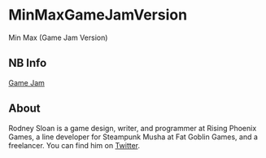 # MinMaxGameJamVersion
Min Max (Game Jam Version)

## NB Info
[Game Jam](https://itch.io/jam/jet-summer-2017/community)

## About
Rodney Sloan is a game design, writer, and programmer at Rising Phoenix Games, a line developer for Steampunk Musha at Fat Goblin Games, and a freelancer. You can find him on [Twitter](https://twitter.com/RSloan).
